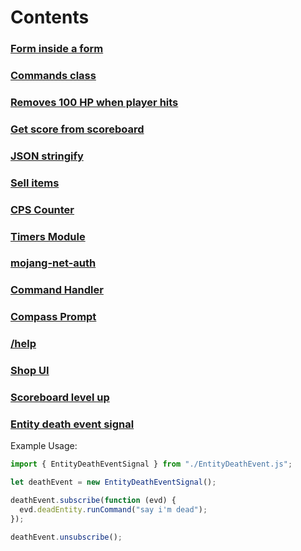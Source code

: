 # Contents

### [Form inside a form](./another-form.js)

### [Commands class](./commands.ts)

### [Removes 100 HP when player hits](./entityHit.js)

### [Get score from scoreboard](./getScore.js)

### [JSON stringify](./json-stringify.js)

### [Sell items](./sell-items.js)

### [CPS Counter](./cps_counter.js)

### [Timers Module](./timers)

### [mojang-net-auth](./mojang-net-auth/)

### [Command Handler](./commandHandler.js)

### [Compass Prompt](./compass-prompt.js)

### [/help](./help_command.js)

### [Shop UI](./shopui.js)

### [Scoreboard level up](./scoreboard/levelup.js)

### [Entity death event signal](./EntityDeathEvent.js)

Example Usage:
```js
import { EntityDeathEventSignal } from "./EntityDeathEvent.js";

let deathEvent = new EntityDeathEventSignal();

deathEvent.subscribe(function (evd) {
  evd.deadEntity.runCommand("say i'm dead");
});

deathEvent.unsubscribe();
```
